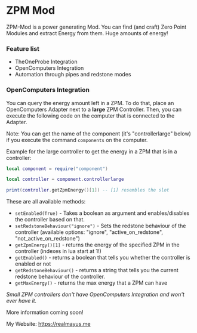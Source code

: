 # ZPM Mod

ZPM-Mod is a power generating Mod. You can find (and craft) Zero Point Modules and extract Energy from them. Huge amounts of energy!

### Feature list
* TheOneProbe Integration
* OpenComputers Integration
* Automation through pipes and redstone modes

### OpenComputers Integration
You can query the energy amount left in a ZPM.
To do that, place an OpenComputers Adapter next to a **large** ZPM Controller.
Then, you can execute the following code on the computer that is connected to the Adapter.

Note: You can get the name of the component (it's "controllerlarge" below) if you execute the command `components` on the computer.

Example for the large controller to get the energy in a ZPM that is in a controller:
```lua
local component = require("component")

local controller = component.controllerlarge

print(controller.getZpmEnergy()[1]) -- [1] resembles the slot
```

These are all available methods:

* `setEnabled(True)` - Takes a boolean as argument and enables/disables the controller based on that.
* `setRedstoneBehaviour("ignore")` - Sets the redstone behaviour of the controller (available options: "ignore", "active_on_redstone", "not_active_on_redstone")
* `getZpmEnergy()[1]` - returns the energy of the specified ZPM in the controller (indexes in lua start at 1!)
* `getEnabled()` - returns a boolean that tells you whether the controller is enabled or not
* `getRedstoneBehaviour()` - returns a string that tells you the current redstone behaviour of the controller.
* `getMaxEnergy()` - returns the max energy that a ZPM can have

*Small ZPM controllers don't have OpenComputers Integration and won't ever have it.*

More information coming soon!

My Website: https://realmayus.me
